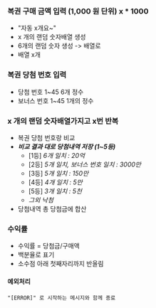 ### 복권 구매 금액 입력 (1,000 원 단위) x * 1000 
   - "자동 x개요~"
   - x 개의 랜덤 숫자배열 생성 
   - 6개의 랜덤 숫자 생성 -> 배열로 
   - 배열 x개 
### 복권 당첨 번호 입력
- 당첨 번호 1~45 6개 정수 
- 보너스 번호 1~45 1개의 정수 
### x 개의 랜덤 숫자배열가지고 x번 반복 
   - 복권 당첨 번호랑 비교
   - ***비교 결과 대로 당첨내역 저장 (1~5등)***
     - [1등] _6개 일치 : 20억_
     - [2등] _5개 일치, 보너스 번호 일치 : 3000만_
     - [3등] _5개 일치 : 150만_
     - [4등] _4개 일치 : 5만_
     - [5등] _3개 일치 : 5천_ 
     - _그외 낙첨_
   - 당첨내역 총 당첨금에 합산

### 수익률
* 수익률 = 당첨금/구매액
* 백분율로 표기 
* 소수점 아래 첫째자리까지 반올림

#### 예외처리
    "[ERROR]" 로 시작하는 메시지와 함께 종료